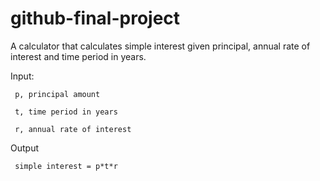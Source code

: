 # github-final-project
A calculator that calculates simple interest given principal, annual rate of interest and time period in years.

Input:

     p, principal amount

     t, time period in years

     r, annual rate of interest

Output

     simple interest = p*t*r

